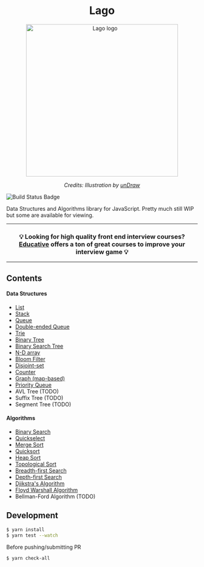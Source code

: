 <h1 align="center">Lago</h1>

<div align="center">
  <img src="assets/logo.svg" alt="Lago logo" width="400"/>
  <br>
  <p>
    <em>Credits: Illustration by <a href="https://undraw.co/">unDraw</a></em>
  </p>
</div>

![Build Status Badge](https://circleci.com/gh/yangshun/lago/tree/master.svg?style=shield&circle-token=e360bef41a5f3f6a9c914241f388c93aa7ae6bf8)

Data Structures and Algorithms library for JavaScript. Pretty much still WIP but some are available for viewing.

---

<div align="center">
  <h3>💡 Looking for high quality front end interview courses? <a href="https://www.educative.io/explore?search_string=interview&skills=javascript&aff=x23W">Educative</a> offers a ton of great courses to improve your interview game 💡</h3>
</div>

---

## Contents

#### Data Structures

- [List](src/data-structures/List.ts)
- [Stack](src/data-structures/Stack.ts)
- [Queue](src/data-structures/Queue.ts)
- [Double-ended Queue](src/data-structures/Deque.ts)
- [Trie](src/data-structures/Trie.ts)
- [Binary Tree](src/data-structures/BinaryTree.ts)
- [Binary Search Tree](src/data-structures/BinarySearchTree.ts)
- [N-D array](src/data-structures/NDArray.ts)
- [Bloom Filter](src/data-structures/BloomFilter.ts)
- [Disjoint-set](src/data-structures/DisjointSet.ts)
- [Counter](src/data-structures/Counter.ts)
- [Graph (map-based)](src/data-structures/Graph.ts)
- [Priority Queue](src/data-structures/PriorityQueue.ts)
- AVL Tree (TODO)
- Suffix Tree (TODO)
- Segment Tree (TODO)

#### Algorithms

- [Binary Search](src/algorithms/binarySearch.ts)
- [Quickselect](src/algorithms/quickSelect.ts)
- [Merge Sort](src/algorithms/mergeSort.ts)
- [Quicksort](src/algorithms/quickSort.ts)
- [Heap Sort](src/algorithms/heapSort.ts)
- [Topological Sort](src/algorithms/topologicalSort.ts)
- [Breadth-first Search](src/algorithms/breadthFirstSearch.ts)
- [Depth-first Search](src/algorithms/depthFirstSearch.ts)
- [Djikstra's Algorithm](src/algorithms/dijkstraAlgorithm.ts)
- [Floyd Warshall Algorithm](src/algorithms/floydWarshallAlgorithm.ts)
- Bellman-Ford Algorithm (TODO)

## Development

```sh
$ yarn install
$ yarn test --watch
```

Before pushing/submitting PR

```sh
$ yarn check-all
```
